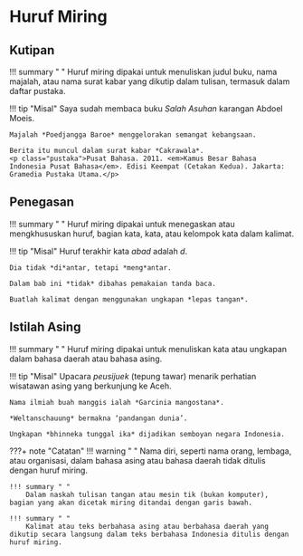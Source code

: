 # Huruf Miring

## Kutipan

!!! summary " "
    Huruf miring dipakai untuk menuliskan judul buku, nama majalah, atau nama surat kabar yang dikutip dalam tulisan, termasuk dalam daftar pustaka.

!!! tip "Misal"
    Saya sudah membaca buku *Salah Asuhan* karangan Abdoel Moeis.

    Majalah *Poedjangga Baroe* menggelorakan semangat kebangsaan.

    Berita itu muncul dalam surat kabar *Cakrawala*.  
    <p class="pustaka">Pusat Bahasa. 2011. <em>Kamus Besar Bahasa Indonesia Pusat Bahasa</em>. Edisi Keempat (Cetakan Kedua). Jakarta: Gramedia Pustaka Utama.</p>

## Penegasan

!!! summary " "
    Huruf miring dipakai untuk menegaskan atau mengkhususkan huruf, bagian kata, kata, atau kelompok kata dalam kalimat.

!!! tip "Misal"
    Huruf terakhir kata *abad* adalah *d*.

    Dia tidak *di*antar, tetapi *meng*antar.

    Dalam bab ini *tidak* dibahas pemakaian tanda baca.

    Buatlah kalimat dengan menggunakan ungkapan *lepas tangan*.

## Istilah Asing

!!! summary " "
    Huruf miring dipakai untuk menuliskan kata atau ungkapan dalam bahasa daerah atau bahasa asing.

!!! tip "Misal"
    Upacara *peusijuek* (tepung tawar) menarik perhatian wisatawan asing yang berkunjung ke Aceh.

    Nama ilmiah buah manggis ialah *Garcinia mangostana*.

    *Weltanschauung* bermakna ‘pandangan dunia’.

    Ungkapan *bhinneka tunggal ika* dijadikan semboyan negara Indonesia.

???+ note "Catatan"
    !!! warning " "
        Nama diri, seperti nama orang, lembaga, atau organisasi, dalam bahasa asing atau bahasa daerah tidak ditulis dengan huruf miring.

    !!! summary " "
        Dalam naskah tulisan tangan atau mesin tik (bukan komputer), bagian yang akan dicetak miring ditandai dengan garis bawah.

    !!! summary " "
        Kalimat atau teks berbahasa asing atau berbahasa daerah yang dikutip secara langsung dalam teks berbahasa Indonesia ditulis dengan huruf miring.


